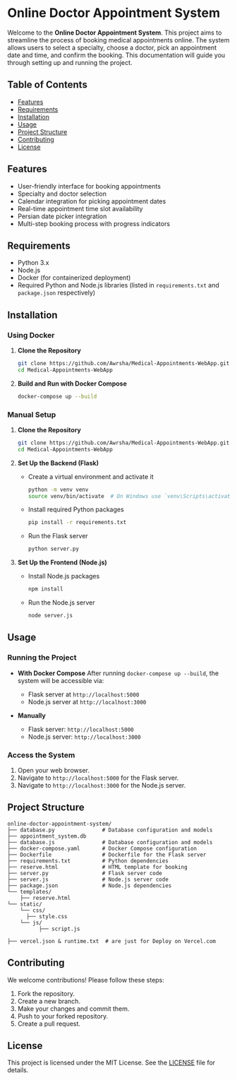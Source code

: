 # Online Doctor Appointment System

Welcome to the **Online Doctor Appointment System**. This project aims to streamline the process of booking medical appointments online. The system allows users to select a specialty, choose a doctor, pick an appointment date and time, and confirm the booking. This documentation will guide you through setting up and running the project.

## Table of Contents
- [Features](#features)
- [Requirements](#requirements)
- [Installation](#installation)
- [Usage](#usage)
- [Project Structure](#project-structure)
- [Contributing](#contributing)
- [License](#license)

## Features
- User-friendly interface for booking appointments
- Specialty and doctor selection
- Calendar integration for picking appointment dates
- Real-time appointment time slot availability
- Persian date picker integration
- Multi-step booking process with progress indicators

## Requirements
- Python 3.x
- Node.js
- Docker (for containerized deployment)
- Required Python and Node.js libraries (listed in `requirements.txt` and `package.json` respectively)

## Installation

### Using Docker

1. **Clone the Repository**
   ```bash
   git clone https://github.com/Awrsha/Medical-Appointments-WebApp.git
   cd Medical-Appointments-WebApp
   ```

2. **Build and Run with Docker Compose**
   ```bash
   docker-compose up --build
   ```

### Manual Setup

1. **Clone the Repository**
   ```bash
   git clone https://github.com/Awrsha/Medical-Appointments-WebApp.git
   cd Medical-Appointments-WebApp
   ```

2. **Set Up the Backend (Flask)**
   - Create a virtual environment and activate it
     ```bash
     python -m venv venv
     source venv/bin/activate  # On Windows use `venv\Scripts\activate`
     ```
   - Install required Python packages
     ```bash
     pip install -r requirements.txt
     ```
   - Run the Flask server
     ```bash
     python server.py
     ```

3. **Set Up the Frontend (Node.js)**
   - Install Node.js packages
     ```bash
     npm install
     ```
   - Run the Node.js server
     ```bash
     node server.js
     ```

## Usage
### Running the Project

- **With Docker Compose**
  After running `docker-compose up --build`, the system will be accessible via:
  - Flask server at `http://localhost:5000`
  - Node.js server at `http://localhost:3000`

- **Manually**
  - Flask server: `http://localhost:5000`
  - Node.js server: `http://localhost:3000`

### Access the System
1. Open your web browser.
2. Navigate to `http://localhost:5000` for the Flask server.
3. Navigate to `http://localhost:3000` for the Node.js server.

## Project Structure
```
online-doctor-appointment-system/
├── database.py               # Database configuration and models
├── appointment_system.db
├── database.js               # Database configuration and models
├── docker-compose.yaml       # Docker Compose configuration
├── Dockerfile                # Dockerfile for the Flask server
├── requirements.txt          # Python dependencies
├── reserve.html              # HTML template for booking
├── server.py                 # Flask server code
├── server.js                 # Node.js server code
├── package.json              # Node.js dependencies
└── templates/                
    ├── reserve.html      
└── static/                
    └── css/
      ├── style.css
    └── js/
          ├── script.js

├── vercel.json & runtime.txt  # are just for Deploy on Vercel.com
```

## Contributing
We welcome contributions! Please follow these steps:
1. Fork the repository.
2. Create a new branch.
3. Make your changes and commit them.
4. Push to your forked repository.
5. Create a pull request.

## License
This project is licensed under the MIT License. See the [LICENSE](LICENSE) file for details.
